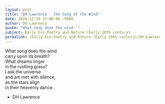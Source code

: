 ```yaml
---
layout: post
title: "DH Lawrence - The Song of the Wind"
date: 2024-12-30 12:00:00 -0000
author: DH Lawrence
quote: "What song does the wind  "
subject: Early Eco-Poetry and Nature (Early 20th century)
permalink: /Early Eco-Poetry and Nature (Early 20th century)/DH Lawrence/DH Lawrence - The Song of the Wind
---
```


What song does the wind  
 carry upon its breath?  
 What dreams linger  
 in the rustling grass?  
 I ask the universe  
 and am met with silence,  
 as the stars align  
 in their heavenly dance.

- DH Lawrence

